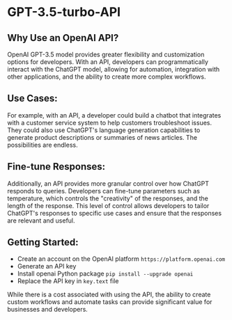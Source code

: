 # GPT-3.5-turbo-API


## Why Use an OpenAI API? 
OpenAI GPT-3.5 model provides greater flexibility and customization options for developers. With an API, developers can programmatically interact with the ChatGPT model, allowing for automation, integration with other applications, and the ability to create more complex workflows.

## Use Cases:
For example, with an API, a developer could build a chatbot that integrates with a customer service system to help customers troubleshoot issues. They could also use ChatGPT's language generation capabilities to generate product descriptions or summaries of news articles. The possibilities are endless.

## Fine-tune Responses:
Additionally, an API provides more granular control over how ChatGPT responds to queries. 
Developers can fine-tune parameters such as temperature, which controls the "creativity" of the responses, and the length of the response.
This level of control allows developers to tailor ChatGPT's responses to specific use cases and ensure that the responses are relevant and useful.

## Getting Started:
- Create an account on the OpenAI platform `https://platform.openai.com`
- Generate an API key
- Install openai Python package `pip install --upgrade openai`
- Replace the API key in `key.text` file

While there is a cost associated with using the API, the ability to create custom workflows and automate tasks can provide significant value for businesses and developers.
